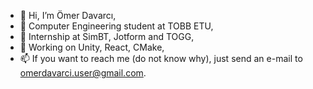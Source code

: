 - 👋 Hi, I’m Ömer Davarcı,
- 🏫 Computer Engineering student at TOBB ETU,
- 👀 Internship at SimBT, Jotform and TOGG,
- 🌱 Working on Unity, React, CMake,
- 📫 If you want to reach me (do not know why), just send an e-mail to omerdavarci.user@gmail.com.

<!---
odavarci/odavarci is a ✨ special ✨ repository because its `README.md` (this file) appears on your GitHub profile.
You can click the Preview link to take a look at your changes.
--->
